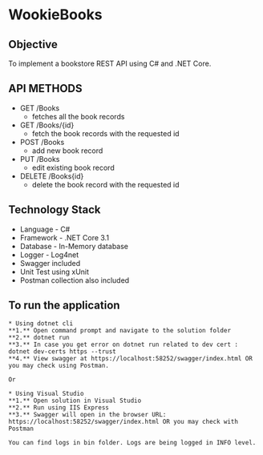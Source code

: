 # WookieBooks

## Objective
To implement a bookstore REST API using C# and .NET Core.

## API METHODS
* GET /Books 
    * fetches all the book records
* GET /Books/{id}
    * fetch the book records with the requested id
* POST /Books
    * add new book record
* PUT /Books
    * edit existing book record
* DELETE /Books{id}
    * delete the book record with the requested id

## Technology Stack
* Language - C#
* Framework - .NET Core 3.1
* Database - In-Memory database
* Logger - Log4net
* Swagger included
* Unit Test using xUnit
* Postman collection also included

## To run the application
    * Using dotnet cli  
    **1.** Open command prompt and navigate to the solution folder 
    **2.** dotnet run 
    **3.** In case you get error on dotnet run related to dev cert : dotnet dev-certs https --trust 
    **4.** View swagger at https://localhost:58252/swagger/index.html OR you may check using Postman.
     
    Or
    
    * Using Visual Studio 
    **1.** Open solution in Visual Studio 
    **2.** Run using IIS Express 
    **3.** Swagger will open in the browser URL: https://localhost:58252/swagger/index.html OR you may check with Postman 
    
    You can find logs in bin folder. Logs are being logged in INFO level.

